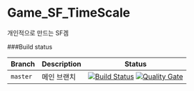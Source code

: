 ﻿# Game_SF_TimeScale
개인적으로 만드는 SF겜


###Build status

|Branch|Description|Status|
|---|---|---|
|`master`|메인 브랜치|[![Build Status](https://travis-ci.com/SibaDoge1/Game_SF_TimeScale.svg?branch=master)](https://travis-ci.com/SibaDoge1/Game_SF_TimeScale) [![Quality Gate](https://sonarcloud.io/api/project_badges/measure?project=Game_SF_TimeScale&metric=alert_status)](https://sonarcloud.io/dashboard/index/Game_SF_TimeScale) |
